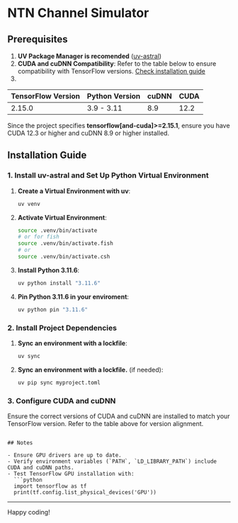 # NTN Channel Simulator

## Prerequisites

1. **UV Package Manager is recomended** ([uv-astral](https://docs.astral.sh/uv/getting-started/installation/))
2. **CUDA and cuDNN Compatibility**: Refer to the table below to ensure compatibility with TensorFlow versions. [Check installation guide](https://developer.nvidia.com/cudnn-downloads?target_os=Linux&target_arch=x86_64&Distribution=Ubuntu&target_version=22.04&target_type=deb_local)
3.

| TensorFlow Version | Python Version | cuDNN | CUDA |
| ------------------ | -------------- | ----- | ---- |
| 2.15.0             | 3.9 - 3.11     | 8.9   | 12.2 |

Since the project specifies **tensorflow[and-cuda]>=2.15.1**, ensure you have CUDA 12.3 or higher and cuDNN 8.9 or higher installed.

## Installation Guide

### 1. Install uv-astral and Set Up Python Virtual Environment

1. **Create a Virtual Environment with uv**:

   ```bash
   uv venv
   ```

2. **Activate Virtual Environment**:

   ```bash
   source .venv/bin/activate
   # or for fish
   source .venv/bin/activate.fish
   # or
   source .venv/bin/activate.csh
   ```

3. **Install Python 3.11.6**:

   ```bash
   uv python install "3.11.6"
   ```

4. **Pin Python 3.11.6 in your enviroment**:
   ```bash
   uv python pin "3.11.6"
   ```

### 2. Install Project Dependencies

1. **Sync an environment with a lockfile**:

   ```bash
   uv sync
   ```

2. **Sync an environment with a lockfile.** (if needed):
   ```bash
   uv pip sync myproject.toml
   ```

### 3. Configure CUDA and cuDNN

Ensure the correct versions of CUDA and cuDNN are installed to match your TensorFlow version. Refer to the table above for version alignment.

````

## Notes

- Ensure GPU drivers are up to date.
- Verify environment variables (`PATH`, `LD_LIBRARY_PATH`) include CUDA and cuDNN paths.
- Test TensorFlow GPU installation with:
  ```python
  import tensorflow as tf
  print(tf.config.list_physical_devices('GPU'))
````

---

Happy coding!
